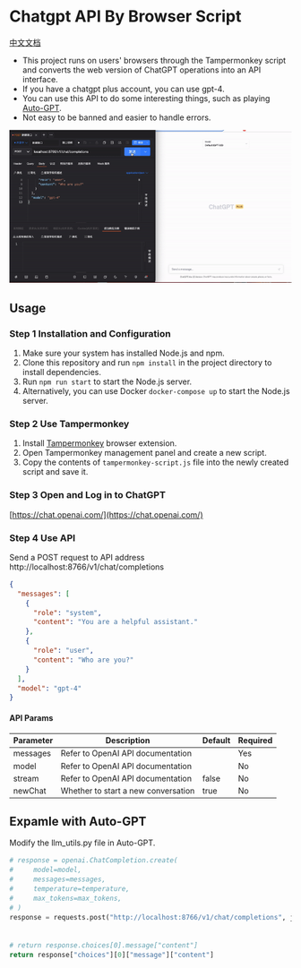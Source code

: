 # Chatgpt API By Browser Script

[中文文档](./README.zh.md)

- This project runs on users' browsers through the Tampermonkey script and converts the web version of ChatGPT operations into an API interface.
- If you have a chatgpt plus account, you can use gpt-4.
- You can use this API to do some interesting things, such as playing [Auto-GPT](https://github.com/Significant-Gravitas/Auto-GPT).
- Not easy to be banned and easier to handle errors.

![ChatGPT API Image](./demo.gif)

## Usage

### Step 1 Installation and Configuration

1. Make sure your system has installed Node.js and npm.
2. Clone this repository and run `npm install` in the project directory to install dependencies.
3. Run `npm run start` to start the Node.js server.
4. Alternatively, you can use Docker `docker-compose up` to start the Node.js server.

### Step 2 Use Tampermonkey

1. Install [Tampermonkey](https://www.tampermonkey.net/) browser extension.
2. Open Tampermonkey management panel and create a new script.
3. Copy the contents of `tampermonkey-script.js` file into the newly created script and save it.

### Step 3 Open and Log in to ChatGPT

[https://chat.openai.com/](https://chat.openai.com/)

### Step 4 Use API

Send a POST request to API address http://localhost:8766/v1/chat/completions

```json
{
  "messages": [
    {
      "role": "system",
      "content": "You are a helpful assistant."
    },
    {
      "role": "user",
      "content": "Who are you?"
    }
  ],
  "model": "gpt-4"
}

```

#### API Params
| Parameter   | Description                                      | Default | Required |
|-------------|--------------------------------------------------|---------|----------|
| messages    | Refer to OpenAI API documentation                |      | Yes      |
| model       | Refer to OpenAI API documentation                |      | No       |
| stream      | Refer to OpenAI API documentation                | false   | No       |
| newChat     | Whether to start a new conversation              | true    | No       |


## Expamle with Auto-GPT

Modify the llm_utils.py file in Auto-GPT.
```python
# response = openai.ChatCompletion.create(
#     model=model,
#     messages=messages,
#     temperature=temperature,
#     max_tokens=max_tokens,
# )
response = requests.post("http://localhost:8766/v1/chat/completions", json={"messages": messages, "model": model, "newChat": False, "temperature": temperature, "max_tokens": max_tokens}).json()


# return response.choices[0].message["content"]
return response["choices"][0]["message"]["content"]
```

